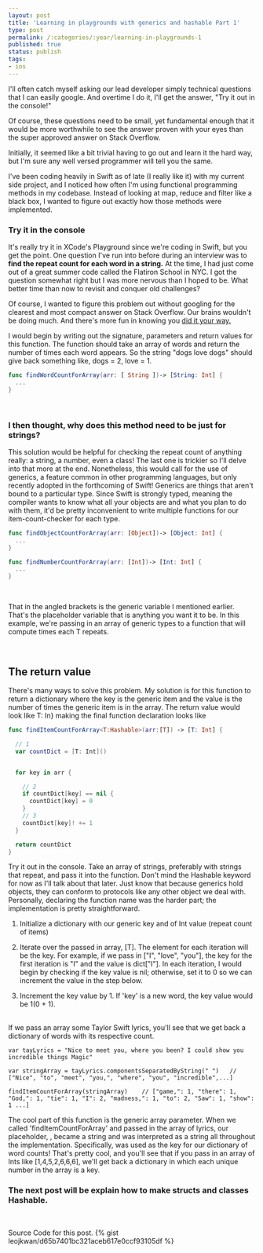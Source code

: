 ```yaml
---
layout: post
title: 'Learning in playgrounds with generics and hashable Part 1'
type: post
permalink: /:categories/:year/learning-in-playgrounds-1
published: true
status: publish
tags:
- ios
---
```


I'll often catch myself asking our lead developer simply technical questions that I can easily google. And overtime I do it, I'll get the answer, "Try it out in the console!"

Of course, these questions need to be small, yet fundamental enough that it would be more worthwhile to see the answer proven with your eyes than the super approved answer on Stack Overflow.

<!--more-->

Initially, it seemed like a bit trivial having to go out and learn it the hard way, but I'm sure any well versed programmer will tell you the same.

I've been coding heavily in Swift as of late (I really like it) with my current side project, and I noticed how often I'm using functional programming methods in my codebase. Instead of looking at map, reduce and filter like a black box, I wanted to figure out exactly how those methods were implemented.
<br/>

### Try it in the console

It's really try it in XCode's Playground since we're coding in Swift, but you get the point. One question I've run into before during an interview was to **find the repeat count for each word in a string.** At the time, I had just come out of a great summer code called the Flatiron School in NYC. I got the question somewhat right but I was more nervous than I hoped to be. What better time than now to revisit and conquer old challenges?


Of course, I wanted to figure this problem out without googling for the clearest and most compact answer on Stack Overflow. Our brains wouldn't be doing much. And there's more fun in knowing you <a href="https://youtu.be/0O6A0Ote-fg?t=11">did it your way.</a>

I would begin by writing out the signature, parameters and return values for this function. The function should take an array of words and return  the number of times each word appears. So the string "dogs love dogs" should give back something like, dogs = 2, love = 1.
<br/>


```swift
func findWordCountForArray(arr: [￼String￼])-> [String: Int] {
  ...
}
```
<br/>

### I then thought, why does this method need to be just for strings?

 This solution would be helpful for checking the repeat count of anything really: a string, a number, even a class! The last one is trickier so I'll delve into that more at the end. Nonetheless, this would call for the use of generics, a feature common in other programming languages, but only recently adopted in the forthcoming of Swift! Generics are things that aren't bound to a particular type. Since Swift is strongly typed, meaning the compiler wants to know what all your objects are and what you plan to do with them, it'd be pretty inconvenient to write multiple functions for our item-count-checker for each type.
<br>

```swift
func findObjectCountForArray(arr: [Object])-> [Object: Int] {
  ...
}

func findNumberCountForArray(arr: [Int])-> [Int: Int] {
  ...
}
```
<br>

That <T> in the angled brackets is the generic variable I mentioned earlier. That's the placeholder variable that is anything you want it to be. In this example, we're passing in an array of generic types to a function that will compute times each T repeats.

<br/>

## The return value
There's many ways to solve this problem. My solution is for this function to return a dictionary where the key is the generic item and the value is the number of times the generic item is in the array. The return value would look like T: In} making the final function declaration looks like

```swift
func findItemCountForArray<T:Hashable>(arr:[T]) -> [T: Int] {

  // 1
  var countDict = [T: Int]()


  for key in arr {

    // 2
    if countDict[key] == nil {
      countDict[key] = 0
    }
    // 3
    countDict[key]! += 1
  }

  return countDict
}

```

Try it out in the console. Take an array of strings, preferably with strings that repeat, and pass it into the function. Don't mind the Hashable keyword for now as I'll talk about that later. Just know that because generics hold objects, they can conform to protocols like any other object we deal with. Personally, declaring the function name was the harder part; the implementation is pretty straightforward.
1. Initialize a dictionary with our generic key and of Int value (repeat count of items)

2. Iterate over the passed in array, [T]. The element for each iteration will be the key. For example, if we pass in ["I", "love", "you"], the key for the first iteration is "I" and the value is dict["I"]. In each iteration, I would begin by checking if the key value is nil; otherwise, set it to 0 so we can increment the value in the step below.

3. Increment the key value by 1. If 'key' is a new word, the key value would be 1(0 + 1).

<br/>
If we pass an array some Taylor Swift lyrics, you'll see that we get back a dictionary of words with its respective count.


```
var tayLyrics = "Nice to meet you, where you been? I could show you incredible things Magic"

var stringArray = tayLyrics.componentsSeparatedByString(" ")   // ["Nice", "to", "meet", "you,", "where", "you", "incredible",...]

findItemCountForArray(stringArray)    // ["game,": 1, "there": 1, "God,": 1, "tie": 1, "I": 2, "madness,": 1, "to": 2, "Saw": 1, "show": 1 ...]
```

The cool part of this function is the generic array parameter. When we called 'findItemCountForArray' and passed in the array of lyrics, our placeholder, <T>, became a string and was interpreted as a string all throughout the implementation. Specifically, <T> was used as the key for our dictionary of word counts! That's pretty cool, and you'll see that if you pass in an array of Ints like [1,4,5,2,6,6,6], we'll get back a dictionary in which each unique number in the array is a key.

### The next post will be explain how to make structs and classes Hashable.

<br/>

Source Code for this post.
{% gist leojkwan/d65b7401bc321aceb617e0ccf93105df %}
